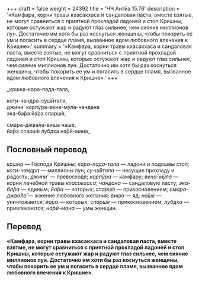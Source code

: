 +++
draft = false
weight = 24392
title = 'ЧЧ Антйа 15.76'
description = '«Камфара, корни травы кхасакхаса и сандаловая паста, вместе взятые, не могут сравниться с приятной прохладой ладоней и стоп Кришны, которые остужают жар и радуют глаз сильнее, чем сияние миллионов лун. Достаточно им хотя бы раз коснуться женщины, чтобы покорить ее ум и погасить в сердце пламя, вызванное ядом любовного влечения к Кришне».'
summary = '«Камфара, корни травы кхасакхаса и сандаловая паста, вместе взятые, не могут сравниться с приятной прохладой ладоней и стоп Кришны, которые остужают жар и радуют глаз сильнее, чем сияние миллионов лун. Достаточно им хотя бы раз коснуться женщины, чтобы покорить ее ум и погасить в сердце пламя, вызванное ядом любовного влечения к Кришне».'
+++

_кр̣шн̣а-кара-пада-тала,  
  
кот̣и-чандра-суш́ӣтала,  
джини’ карпӯра-вен̣а̄-мӯла-чандана  
эка-ба̄ра йа̄ра спарш́е,  
  
смара-джва̄ла̄-виша на̄ш́е,  
йа̄ра спарш́е лубдха на̄рӣ-мана_

## Пословный перевод

_кр̣шн̣а_ — Господа Кришны; _кара_\-_пада_\-_тала_ — ладони и подошвы стоп; _кот̣и_\-_чандра_ — миллионы лун; _су_\-_ш́ӣтала_ — несущие прохладу и радость; _джини’_ — превосходя; _карпӯра_ — камфару; _вен̣а̄_\-_мӯла_ — корни лечебной травы _кхасакхаса_; _чандана_ — сандаловую пасту; _эка_\-_ба̄ра_ — единым; _йа̄ра_ — которых; _спарш́е_ — прикосновением; _смара_\-_джва̄ла̄_ — жжение любовного желания; _виша_ — яд; _на̄ш́е_ — уничтожается; _йа̄ра_ — которых; _спарш́е_ — прикосновением; _лубдха_ — привлекаются; _на̄рӣ_\-_мана_ — умы женщин.

## Перевод

**«Камфара, корни травы кхасакхаса и сандаловая паста, вместе взятые, не могут сравниться с приятной прохладой ладоней и стоп Кришны, которые остужают жар и радуют глаз сильнее, чем сияние миллионов лун. Достаточно им хотя бы раз коснуться женщины, чтобы покорить ее ум и погасить в сердце пламя, вызванное ядом любовного влечения к Кришне».**
